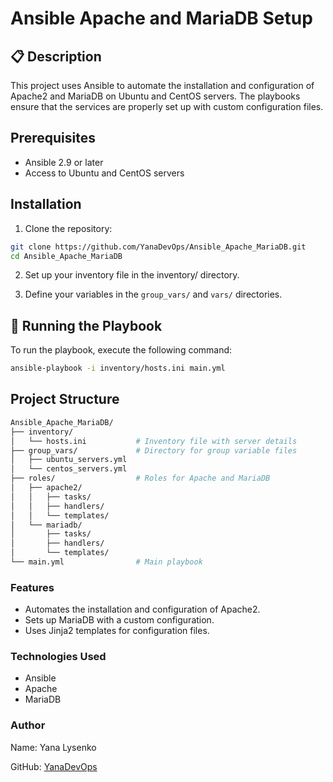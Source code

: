 # Ansible Apache and MariaDB Setup

## 📋 Description
This project uses Ansible to automate the installation and configuration of Apache2 and MariaDB on Ubuntu and CentOS servers. The playbooks ensure that the services are properly set up with custom configuration files.

## Prerequisites
- Ansible 2.9 or later
- Access to Ubuntu and CentOS servers

## Installation
1. Clone the repository:
```bash
git clone https://github.com/YanaDevOps/Ansible_Apache_MariaDB.git
cd Ansible_Apache_MariaDB
```

2. Set up your inventory file in the inventory/ directory.

3. Define your variables in the `group_vars/` and `vars/` directories.

## 🚀 Running the Playbook
To run the playbook, execute the following command:
```bash
ansible-playbook -i inventory/hosts.ini main.yml
```

## Project Structure
```bash
Ansible_Apache_MariaDB/
├── inventory/
│   └── hosts.ini           # Inventory file with server details
├── group_vars/             # Directory for group variable files
│   ├── ubuntu_servers.yml
│   └── centos_servers.yml
├── roles/                  # Roles for Apache and MariaDB
│   ├── apache2/
│   │   ├── tasks/
│   │   ├── handlers/
│   │   └── templates/
│   └── mariadb/
│       ├── tasks/
│       ├── handlers/
│       └── templates/
└── main.yml                # Main playbook
```

### Features
* Automates the installation and configuration of Apache2.
* Sets up MariaDB with a custom configuration.
* Uses Jinja2 templates for configuration files.

### Technologies Used
* Ansible
* Apache
* MariaDB

### Author
Name: Yana Lysenko

GitHub: [YanaDevOps](https://github.com/YanaDevOps)
